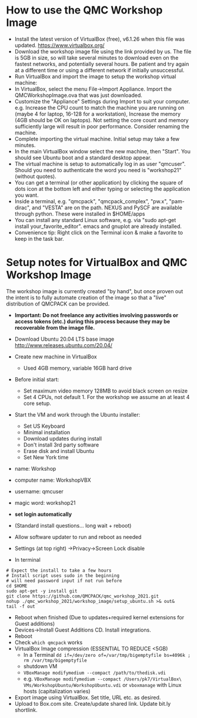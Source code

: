 # How to use the QMC Workshop Image

* Install the latest version of VirtualBox (free), v6.1.26 when this file was updated. https://www.virtualbox.org/ 
* Download the workshop image file using the link provided by us. The file is 5GB in size, so will take several minutes to download even on the fastest networks, and potentially several hours. Be patient and try again at a different time or using a different network if initially unsuccessful.
* Run VirtualBox and import the image to setup the workshop virtual machine:
 * In VirtualBox, select the menu File->Import Appliance. Import the QMCWorkshopImage.ova that was just downloaded.
 * Customize the "Appliance" Settings during Import to suit your computer. e.g. Increase the CPU count to match the machine you are running on (maybe 4 for laptop, 16-128 for a workstation), Increase the memory (4GB should be OK on laptops).  Not setting the core count and memory sufficiently large will result in poor performance. Consider renaming the machine.
 * Complete importing the virtual machine. Initial setup may take a few minutes.
 * In the main VirtualBox window select the new machine, then "Start". You should see Ubuntu boot and a standard desktop appear.
 * The virtual machine is setup to automatically log in as user "qmcuser". Should you need to authenticate the word you need is "workshop21" (without quotes).
 * You can get a terminal (or other application) by clicking the square of dots icon at the bottom left and either typing or selecting the application you want.
 * Inside a terminal, e.g. "qmcpack", "qmcpack_complex", "pw.x", "pam-dirac", and "VESTA" are on the path. NEXUS and PySCF are available through python. These were installed in $HOME/apps
 * You can install any standard Linux software, e.g. via "sudo apt-get install your_favorite_editor". emacs and gnuplot are already installed.
* Convenience tip: Right click on the Terminal icon & make a favorite to keep in the task bar.

# Setup notes for VirtualBox and QMC Workshop Image

The workshop image is currently created "by hand", but once proven out the 
intent is to fully automate creation of the image so that a "live" distribution
of QMCPACK can be provided.

* **Important: Do not freelance any activities involving passwords or access tokens (etc.) during this process because they may be recoverable from the image file.**
* Download Ubuntu 20.04 LTS base image http://www.releases.ubuntu.com/20.04/
* Create new machine in VirtualBox
  * Used 4GB memory, variable 16GB hard drive
* Before initial start:
  * Set maximum video memory 128MB to avoid black screen on resize
  * Set 4 CPUs, not default 1. For the workshop we assume an at least 4 core setup.
* Start the VM and work through the Ubuntu installer:
  * Set US Keyboard
  * Minimal installation
  * Download updates during install
  * Don't install 3rd party software
  * Erase disk and install Ubuntu
  * Set New York time

* name: Workshop
* computer name: WorkshopVBX
* username: qmcuser
* magic word: workshop21
* **set login automatically**
* (Standard install questions... long wait + reboot)
* Allow software updater to run and reboot as needed
* Settings (at top right) ->Privacy->Screen Lock disable

* In terminal
```
# Expect the install to take a few hours
# Install script uses sudo in the beginning
# will need password input if not run before
cd $HOME
sudo apt-get -y install git
git clone https://github.com/QMCPACK/qmc_workshop_2021.git
nohup ./qmc_workshop_2021/workshop_image/setup_ubuntu.sh >& out&
tail -f out
```
* Reboot when finished (Due to updates+required kernel extensions for Guest additions)
* Devices->Install Guest Additions CD. Install integrations.
* Reboot
* Check `which qmcpack` works
* VirtualBox Image compression (ESSENTIAL TO REDUCE <5GB)
  * In a Terminal `dd if=/dev/zero of=/var/tmp/bigemptyfile bs=4096k ; rm /var/tmp/bigemptyfile`
  * shutdown VM
  * `VBoxManage modifymedium --compact /path/to/thedisk.vdi`
  * e.g. `VBoxManage modifymedium --compact /Users/pk7/VirtualBox\ VMs/WorkshopUbuntu/WorkshopUbuntu.vdi` or `vboxmanage` with Linux hosts (capitalization varies)
* Export image using VirtualBox. Set title, URL etc. as desired.
* Upload to Box.com site. Create/update shared link. Update bit.ly shortlink.
